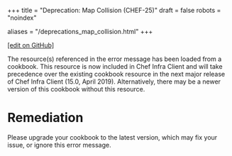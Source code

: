+++
title = "Deprecation: Map Collision (CHEF-25)"
draft = false
robots = "noindex"


aliases = "/deprecations_map_collision.html"
+++

[\[edit on GitHub\]](https://github.com/chef/chef-web-docs/blob/master/content/deprecations_map_collision.md)



The resource(s) referenced in the error message has been loaded from a
cookbook. This resource is now included in Chef Infra Client and will
take precedence over the existing cookbook resource in the next major
release of Chef Infra Client (15.0, April 2019). Alternatively, there
may be a newer version of this cookbook without this resource.

Remediation
===========

Please upgrade your cookbook to the latest version, which may fix your
issue, or ignore this error message.
